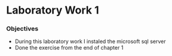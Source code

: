 # Laboratory Work 1
### Objectives
- During this laboratory work I instaled the microsoft sql server
- Done the exercise from the end of chapter 1